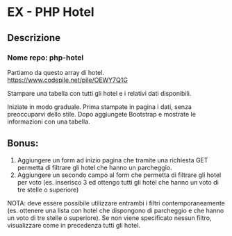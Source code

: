 # EX - PHP Hotel
## Descrizione
### Nome repo: php-hotel
Partiamo da questo array di hotel. https://www.codepile.net/pile/OEWY7Q1G

Stampare una tabella con tutti gli hotel e i relativi dati disponibili.

Iniziate in modo graduale.
Prima stampate in pagina i dati, senza preoccuparvi dello stile.
Dopo aggiungete Bootstrap e mostrate le informazioni con una tabella.

## Bonus:
1. Aggiungere un form ad inizio pagina che tramite una richiesta GET permetta di filtrare gli hotel che hanno un parcheggio.
2. Aggiungere un secondo campo al form che permetta di filtrare gli hotel per voto (es. inserisco 3 ed ottengo tutti gli hotel che hanno un voto di tre stelle o superiore)

NOTA:
deve essere possibile utilizzare entrambi i filtri contemporaneamente (es. ottenere una lista con hotel che dispongono di parcheggio e che hanno un voto di tre stelle o superiore).
Se non viene specificato nessun filtro, visualizzare come in precedenza tutti gli hotel.


